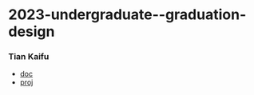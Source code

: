 # 2023-undergraduate--graduation-design

### Tian Kaifu
- [doc](https://github.com/U-interrupt/uintr-zcu102)
- [proj](https://github.com/U-interrupt/rocket-chip-zcu102)

